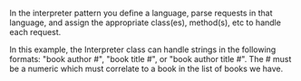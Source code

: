 In the interpreter pattern you define a language, parse requests in that language, and assign the appropriate class(es), method(s), etc to handle each request.<br> 

In this example, the Interpreter class can handle strings in the following formats: "book author #", "book title #", or "book author title #". The # must be a numeric which must correlate to a book in the list of books we have.<br>

